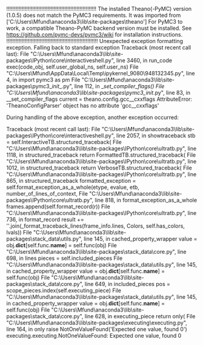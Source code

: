 !!!!!!!!!!!!!!!!!!!!!!!!!!!!!!!!!!!!!!!!!!!!!!!!!!!!!!!!!!!
The installed Theano(-PyMC) version (1.0.5) does not match the PyMC3 requirements.
It was imported from ['C:\\Users\\Mfund\\anaconda3\\lib\\site-packages\\theano']
For PyMC3 to work, a compatible Theano-PyMC backend version must be installed.
See https://github.com/pymc-devs/pymc3/wiki for installation instructions.
!!!!!!!!!!!!!!!!!!!!!!!!!!!!!!!!!!!!!!!!!!!!!!!!!!!!!!!!!!!!
Unexpected exception formatting exception. Falling back to standard exception
Traceback (most recent call last):
  File "C:\Users\Mfund\anaconda3\lib\site-packages\IPython\core\interactiveshell.py", line 3460, in run_code
    exec(code_obj, self.user_global_ns, self.user_ns)
  File "C:\Users\Mfund\AppData\Local\Temp\ipykernel_9080\948132345.py", line 4, in <module>
    import pymc3 as pm
  File "C:\Users\Mfund\anaconda3\lib\site-packages\pymc3\__init__.py", line 112, in <module>
    __set_compiler_flags()
  File "C:\Users\Mfund\anaconda3\lib\site-packages\pymc3\__init__.py", line 83, in __set_compiler_flags
    current = theano.config.gcc__cxxflags
AttributeError: 'TheanoConfigParser' object has no attribute 'gcc__cxxflags'

During handling of the above exception, another exception occurred:

Traceback (most recent call last):
  File "C:\Users\Mfund\anaconda3\lib\site-packages\IPython\core\interactiveshell.py", line 2057, in showtraceback
    stb = self.InteractiveTB.structured_traceback(
  File "C:\Users\Mfund\anaconda3\lib\site-packages\IPython\core\ultratb.py", line 1118, in structured_traceback
    return FormattedTB.structured_traceback(
  File "C:\Users\Mfund\anaconda3\lib\site-packages\IPython\core\ultratb.py", line 1012, in structured_traceback
    return VerboseTB.structured_traceback(
  File "C:\Users\Mfund\anaconda3\lib\site-packages\IPython\core\ultratb.py", line 865, in structured_traceback
    formatted_exception = self.format_exception_as_a_whole(etype, evalue, etb, number_of_lines_of_context,
  File "C:\Users\Mfund\anaconda3\lib\site-packages\IPython\core\ultratb.py", line 818, in format_exception_as_a_whole
    frames.append(self.format_record(r))
  File "C:\Users\Mfund\anaconda3\lib\site-packages\IPython\core\ultratb.py", line 736, in format_record
    result += ''.join(_format_traceback_lines(frame_info.lines, Colors, self.has_colors, lvals))
  File "C:\Users\Mfund\anaconda3\lib\site-packages\stack_data\utils.py", line 145, in cached_property_wrapper
    value = obj.__dict__[self.func.__name__] = self.func(obj)
  File "C:\Users\Mfund\anaconda3\lib\site-packages\stack_data\core.py", line 698, in lines
    pieces = self.included_pieces
  File "C:\Users\Mfund\anaconda3\lib\site-packages\stack_data\utils.py", line 145, in cached_property_wrapper
    value = obj.__dict__[self.func.__name__] = self.func(obj)
  File "C:\Users\Mfund\anaconda3\lib\site-packages\stack_data\core.py", line 649, in included_pieces
    pos = scope_pieces.index(self.executing_piece)
  File "C:\Users\Mfund\anaconda3\lib\site-packages\stack_data\utils.py", line 145, in cached_property_wrapper
    value = obj.__dict__[self.func.__name__] = self.func(obj)
  File "C:\Users\Mfund\anaconda3\lib\site-packages\stack_data\core.py", line 628, in executing_piece
    return only(
  File "C:\Users\Mfund\anaconda3\lib\site-packages\executing\executing.py", line 164, in only
    raise NotOneValueFound('Expected one value, found 0')
executing.executing.NotOneValueFound: Expected one value, found 0